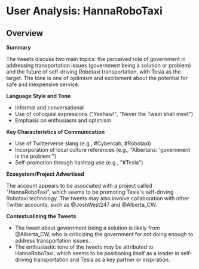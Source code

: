 # User Analysis: HannaRoboTaxi

## Overview

**Summary**

The tweets discuss two main topics: the perceived role of government in addressing transportation issues (government being a solution or problem) and the future of self-driving Robotaxi transportation, with Tesla as the target. The tone is one of optimism and excitement about the potential for safe and inexpensive service.

**Language Style and Tone**

* Informal and conversational
* Use of colloquial expressions ("Yeehaw!", "Never the Twain shall meet")
* Emphasis on enthusiasm and optimism

**Key Characteristics of Communication**

* Use of Twitterverse slang (e.g., #Cybercab, #Robotaxi)
* Incorporation of local culture references (e.g., "Albertans: 'government is the problem'")
* Self-promotion through hashtag use (e.g., "#Tesla")

**Ecosystem/Project Advertised**

The account appears to be associated with a project called "HannaRoboTaxi", which seems to be promoting Tesla's self-driving Robotaxi technology. The tweets may also involve collaboration with other Twitter accounts, such as @JoshWest247 and @Alberta_CW.

**Contextualizing the Tweets**

* The tweet about government being a solution is likely from @Alberta_CW, who is criticizing the government for not doing enough to address transportation issues.
* The enthusiastic tone of the tweets may be attributed to HannaRoboTaxi, which seems to be positioning itself as a leader in self-driving transportation and Tesla as a key partner or inspiration.